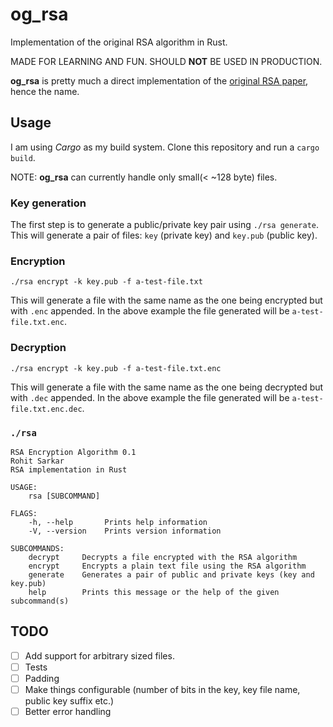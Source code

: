 # og_rsa
Implementation of the original RSA algorithm in Rust.

MADE FOR LEARNING AND FUN. SHOULD **NOT** BE USED IN PRODUCTION.


**og_rsa** is pretty much a direct implementation of the [original RSA paper](http://people.csail.mit.edu/rivest/Rsapaper.pdf), hence the name.

## Usage
I am using _Cargo_ as my build system. Clone this repository and run a `cargo build`.

NOTE: **og_rsa** can currently handle only small(< ~128 byte) files.

### Key generation
The first step is to generate  a public/private key pair using `./rsa generate`.
This will generate a pair of files: `key` (private key) and `key.pub` (public key).

### Encryption
```
./rsa encrypt -k key.pub -f a-test-file.txt
```

This will generate a file with the same name as the one being encrypted but with
`.enc` appended. In the above example the file generated will be `a-test-file.txt.enc`.

### Decryption
```
./rsa encrypt -k key.pub -f a-test-file.txt.enc
```

This will generate a file with the same name as the one being decrypted but with
`.dec` appended. In the above example the file generated will be `a-test-file.txt.enc.dec`.

### `./rsa`

```
RSA Encryption Algorithm 0.1
Rohit Sarkar
RSA implementation in Rust

USAGE:
    rsa [SUBCOMMAND]

FLAGS:
    -h, --help       Prints help information
    -V, --version    Prints version information

SUBCOMMANDS:
    decrypt     Decrypts a file encrypted with the RSA algorithm
    encrypt     Encrypts a plain text file using the RSA algorithm
    generate    Generates a pair of public and private keys (key and key.pub)
    help        Prints this message or the help of the given subcommand(s)
```

## TODO
- [ ] Add support for arbitrary sized files.
- [ ] Tests
- [ ] Padding
- [ ] Make things configurable (number of bits in the key, key file name, public key suffix etc.)
- [ ] Better error handling
